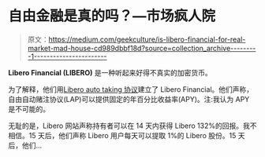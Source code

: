 # 自由金融是真的吗？—市场疯人院

> 原文：<https://medium.com/geekculture/is-libero-financial-for-real-market-mad-house-cd989dbbf18d?source=collection_archive---------1----------------------->

**Libero Financial (LIBERO)** 是一种听起来好得不真实的加密货币。

为了解释，他们用[Libero auto taking 协议](https://docs.libero.financial/)建立了 Libero Financial。他们声称，自由自动赌注协议(LAP)可以提供固定的年百分比收益率(APY)。注:我认为 APY 是不可能的。

无耻的是，Libero 网站声称持有者可以在 14 天内获得 Libero 132%的回报。我不相信。15 天后，他们声称 Libero 用户每天可以提取 1%的 Libero 股份。15 天后，他们…